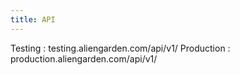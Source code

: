 ```yaml
---
title: API
---
```

Testing : testing.aliengarden.com/api/v1/
Production : production.aliengarden.com/api/v1/
